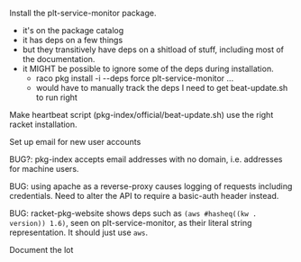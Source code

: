 Install the plt-service-monitor package.
 - it's on the package catalog
 - it has deps on a few things
 - but they transitively have deps on a shitload of stuff, including most of the documentation.
 - it MIGHT be possible to ignore some of the deps during installation.
    - raco pkg install -i --deps force plt-service-monitor ...
    - would have to manually track the deps I need to get beat-update.sh to run right

Make heartbeat script (pkg-index/official/beat-update.sh) use the right racket installation.

Set up email for new user accounts

BUG?: pkg-index accepts email addresses with no domain, i.e. addresses for machine users.

BUG: using apache as a reverse-proxy causes logging of requests
including credentials. Need to alter the API to require a basic-auth
header instead.

BUG: racket-pkg-website shows deps such as `(aws #hasheq((kw .
version)) 1.6)`, seen on plt-service-monitor, as their literal string
representation. It should just use `aws`.

Document the lot
